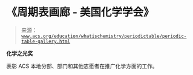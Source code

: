<!--yml

分类：未分类

日期：2024 年 05 月 27 日 14:45:58

-->

# 《周期表画廊 - 美国化学学会》

> 来源：[`www.acs.org/education/whatischemistry/periodictable/periodic-table-gallery.html`](https://www.acs.org/education/whatischemistry/periodictable/periodic-table-gallery.html)

**化学之光奖**

表彰 ACS 本地分部、部门和其他志愿者在推广化学方面的工作。
